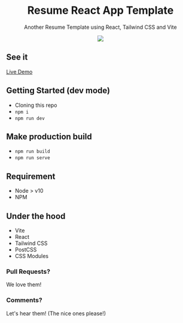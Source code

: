 <div align="center">
  
# Resume React App Template

Another Resume Template using React, Tailwind CSS and Vite

<a href='https://github.com/trinhbachu/chutb-resume/generate'><img src='https://img.shields.io/badge/-Using this repo as Template-informational?style=for-the-badge&color=2867B2' /></a>

</div>

## See it

<a href='https://github.com/trinhbachu/chutb-resume'>Live Demo</a>

## Getting Started (dev mode)

- Cloning this repo
- `npm i`
- `npm run dev`

## Make production build

- `npm run build`
- `npm run serve`

## Requirement

- Node > v10
- NPM

## Under the hood

- Vite
- React
- Tailwind CSS
- PostCSS
- CSS Modules

### Pull Requests?

We love them!

### Comments?

Let's hear them! (The nice ones please!)
